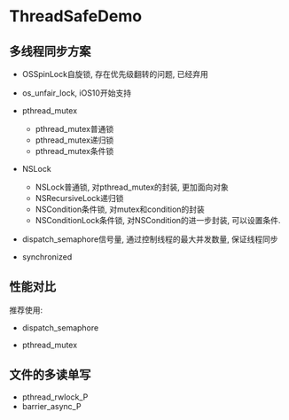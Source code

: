 # ThreadSafeDemo
## 多线程同步方案

- OSSpinLock自旋锁, 存在优先级翻转的问题, 已经弃用
- os_unfair_lock, iOS10开始支持
- pthread_mutex
  - pthread_mutex普通锁
  - pthread_mutex递归锁
  - pthread_mutex条件锁
- NSLock
  - NSLock普通锁, 对pthread_mutex的封装, 更加面向对象
  - NSRecursiveLock递归锁
  - NSCondition条件锁, 对mutex和condition的封装
  - NSConditionLock条件锁, 对NSCondition的进一步封装, 可以设置条件.

- dispatch_semaphore信号量, 通过控制线程的最大并发数量, 保证线程同步
- synchronized



## 性能对比





推荐使用:

- dispatch_semaphore

- pthread_mutex



## 文件的多读单写

- pthread_rwlock_P
- barrier_async_P



